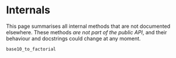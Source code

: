 # Internals

This page summarises all internal methods that are not documented elsewhere. 
These methods *are not part of the public API*, and their behaviour and 
docstrings could change at any moment.

```@docs
base10_to_factorial
```
